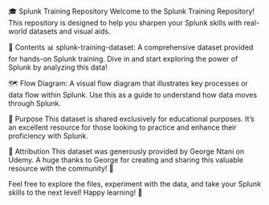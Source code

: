 🎓 Splunk Training Repository
Welcome to the Splunk Training Repository! This repository is designed to help you sharpen your Splunk skills with real-world datasets and visual aids.

📂 Contents
📊 splunk-training-dataset:
A comprehensive dataset provided for hands-on Splunk training. Dive in and start exploring the power of Splunk by analyzing this data!

🗺️ Flow Diagram:
A visual flow diagram that illustrates key processes or data flow within Splunk. Use this as a guide to understand how data moves through Splunk.

🎯 Purpose
This dataset is shared exclusively for educational purposes. It’s an excellent resource for those looking to practice and enhance their proficiency with Splunk.

🙌 Attribution
This dataset was generously provided by George Ntani on Udemy. A huge thanks to George for creating and sharing this valuable resource with the community! 🌟

Feel free to explore the files, experiment with the data, and take your Splunk skills to the next level! Happy learning! 🚀

